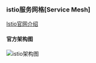 <!--
author: hack0072008
head: http://www.etcunion.com/static/logo1_128x128.jpg
date: 2019-06-05
title: Istio服务网格
tags: Istio Consul docker k8s
images: http://www.etcunion.com/static/logo1_128x128.jpg
category: Istio consul docker k8s
status: publish
summary: Istio服务网格
-->





### istio服务网格[Service Mesh]
[Istio官网介绍](https://istio.io/zh/docs/concepts/what-is-istio/)
    
#### 官方架构图
![istio架构图](http://www.etcunion.com/static/istio-arch.svg)

